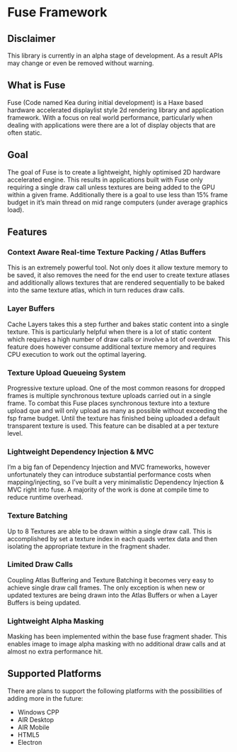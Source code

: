 # Fuse Framework

## Disclaimer ##
This library is currently in an alpha stage of development. As a result APIs may change or even be removed without warning. 

## What is Fuse ##
Fuse (Code named Kea during initial development) is a Haxe based hardware accelerated displaylist style 2d rendering library and application framework. With a focus on real world performance, particularly when dealing with applications were there are a lot of display objects that are often static.


## Goal ##
The goal of Fuse is to create a lightweight, highly optimised 2D hardware accelerated engine. This results in applications built with Fuse only requiring a single draw call unless textures are being added to the GPU within a given frame. Additionally there is a goal to use less than 15% frame budget in it’s main thread on mid range computers (under average graphics load).

## Features ##

### Context Aware Real-time Texture Packing / Atlas Buffers ###
This is an extremely powerful tool. Not only does it allow texture memory to be saved, it also removes the need for the end user to create texture atlases and additionally allows textures that are rendered sequentially to be baked into the same texture atlas, which in turn reduces draw calls.

### Layer Buffers ###
Cache Layers takes this a step further and bakes static content into a single texture. This is particularly helpful when there is a lot of static content which requires a high number of draw calls or involve a lot of overdraw. This feature does however consume additional texture memory and requires CPU execution to work out the optimal layering.

### Texture Upload Queueing System ###
Progressive texture upload. One of the most common reasons for dropped frames is multiple synchronous texture uploads carried out in a single frame. To combat this Fuse places synchronous texture into a texture upload que and will only upload as many as possible without exceeding the fsp frame budget. Until the texture has finished being uploaded a default transparent texture is used. This feature can be disabled at a per texture level.

### Lightweight Dependency Injection & MVC ###
I’m a big fan of Dependency Injection and MVC frameworks, however unfortunately they can introduce substantial performance costs when mapping/injecting, so I’ve built a very minimalistic Dependency Injection & MVC right into fuse. A majority of the work is done at compile time to reduce runtime overhead.

### Texture Batching ###
Up to 8 Textures are able to be drawn within a single draw call. This is accomplished by set a texture index in each quads vertex data and then isolating the appropriate texture in the fragment shader.

### Limited Draw Calls ###
Coupling Atlas Buffering and Texture Batching it becomes very easy to achieve single draw call frames. The only exception is when new or updated textures are being drawn into the Atlas Buffers or when a Layer Buffers is being updated.

### Lightweight Alpha Masking ###
Masking has been implemented within the base fuse fragment shader. This enables image to image alpha masking with no additional draw calls and at almost no extra performance hit.

## Supported Platforms ##
There are plans to support the following platforms with the possibilities of adding more in the future:

- Windows CPP
- AIR Desktop
- AIR Mobile
- HTML5
- Electron
